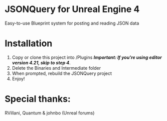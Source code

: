 # JSONQuery for Unreal Engine 4
Easy-to-use Blueprint system for posting and reading JSON data
# Installation
1) Copy or clone this project into <YourProjectFolder>/Plugins
***Important: If you're using editor version 4.21, skip to step 4***.
2) Delete the Binaries and Intermediate folder
3) When prompted, rebuild the JSONQuery project
4) Enjoy!
# Special thanks:
RVillani, Quantum & johnbo (Unreal forums)